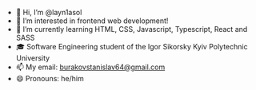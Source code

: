 - 👋 Hi, I’m @layn1asol
- 👀 I’m interested in frontend web development!
- 🌱 I’m currently learning HTML, CSS, Javascript, Typescript, React and SASS
- 🎓 Software Engineering student of the Igor Sikorsky Kyiv Polytechnic University
- 📫 My email: burakovstanislav64@gmail.com
- 😄 Pronouns: he/him
